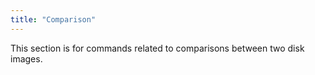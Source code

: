 ```yaml
---
title: "Comparison"
---
```


This section is for commands related to comparisons between two disk images.
